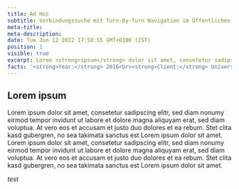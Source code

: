 ```yaml
---
title: Ad Hoc
subtitle: Verbindungssuche mit Turn-By-Turn Navigation im Öffentlichen Nahverkehr
meta-title:
meta-description:
date: Tue Jun 12 2022 17:50:55 GMT+0100 (IST)
position: 1
visible: true
excerpt: Lorem <strong>ipsum</strong> dolor sit amet, consetetur sadipscing elitr, sed diam nonumy eirmod tempor invidunt ut labore et dolore magna aliquyam erat, sed diam voluptua. At vero eos et accusam et justo duo dolores et ea rebum. Stet clita kasd gubergren, no sea takimata sanctus est Lorem ipsum dolor sit amet.
facts: '<strong>Year:</strong> 2016<br><strong>Client:</strong> Universal'
---
```


## Lorem ipsum

Lorem ipsum dolor sit amet, consetetur sadipscing elitr, sed diam nonumy eirmod tempor invidunt ut labore et dolore magna aliquyam erat, sed diam voluptua. At vero eos et accusam et justo duo dolores et ea rebum. Stet clita kasd gubergren, no sea takimata sanctus est Lorem ipsum dolor sit amet. Lorem ipsum dolor sit amet, consetetur sadipscing elitr, sed diam nonumy eirmod tempor invidunt ut labore et dolore magna aliquyam erat, sed diam voluptua. At vero eos et accusam et justo duo dolores et ea rebum. Stet clita kasd gubergren, no sea takimata sanctus est Lorem ipsum dolor sit amet.

_test_
